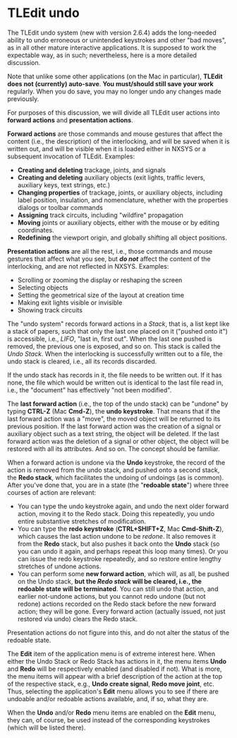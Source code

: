 # TLEdit undo

The TLEdit undo system (new with version 2.6.4) adds the long-needed ability to undo erroneous or unintended keystrokes and other "bad moves", as in all other mature interactive applications. It is supposed to work the expectable way, as in such; nevertheless, here is a more detailed discussion. 

Note that unlike some other applications (on the Mac in particular), **TLEdit does not (currently) auto-save**.  **You must/should still save your work** regularly. When you do save, you may no longer undo any changes made previously.

For purposes of this discussion, we will divide all TLEdit user actions into **forward actions** and **presentation actions**.

**Forward actions** are those commands and mouse gestures that affect the content (i.e., the description) of the interlocking, and will be saved when it is written out, and will be visible when it is loaded either in NXSYS or a subsequent invocation of TLEdit. Examples:
* **Creating  and deleting** trackage, joints, and signals
* **Creating and deleting** auxiliary objects (exit lights, traffic levers, auxiliary keys, text strings, etc.)
* **Changing properties** of trackage, joints, or auxiliary objects, including label position, insulation, and nomenclature, whether with the properties dialogs or toolbar commands
* **Assigning** track circuits, including "wildfire" propagation
* **Moving** joints or auxiliary objects, either with the mouse or by editing coordinates.
* **Redefining** the viewport origin, and globally shifting all object positions.


**Presentation actions** are all the rest, i.e., those commands and mouse gestures that affect what you see, but ***do not*** affect the content of the interlocking, and are not reflected in NXSYS. Examples:

* Scrolling or zooming the display or reshaping the screen
* Selecting objects
* Setting the geometrical size of the layout at creation time
* Making exit lights visible or invisible
* Showing track circuits

The "undo system" records forward actions in a *Stack*, that is, a list kept like a stack of papers, such that only the last one placed on it ("pushed onto it") is accessible, i.e., *LIFO*, "last in, first out".  When the last one pushed is removed, the previous one is exposed, and so on.  This stack is called the *Undo Stack*.  When the interlocking is successfully written out to a file, the undo stack is cleared, i.e., all its records discarded.

If the undo stack has records in it, the file needs to be written out.  If it has none, the file which would be written out is identical to the last file read in, i.e., the "document" has effectively "not been modified".

The **last forward action** (i.e., the top of the undo stack) can be "undone" by typing **CTRL-Z** (Mac **Cmd-Z**), the **undo keystroke**.  That means that if the last forward action was a "move", the moved object will be returned to its previous position.  If the last forward action was the creation of a signal or auxiliary object such as a text string, the object will be deleted.  If the last forward action was the deletion of a signal or other object, the object will be restored with all its attributes. And so on.  The concept should be familiar.

When a forward action is undone via the **Undo** keystroke, the record of the action is removed from the undo stack, and pushed onto a second stack, the **Redo stack**, which facilitates the undoing of undoings (as is common). After you've done that, you are in a state (the "**redoable state**") where three  courses of action are relevant:
* You can type the undo keystroke again, and undo the next older forward action, moving it to the Redo stack.  Doing this repeatedly, you undo entire substantive stretches of modification.
* You can type the **redo keystroke** (**CTRL+SHIFT+Z**, Mac **Cmd-Shift-Z**), which causes the last action undone to be *redone*. It also removes it from the **Redo** stack, but also pushes it back onto the **Undo** stack (so you can undo it again, and perhaps repeat this loop many times). Or you can issue the redo keystroke repeatedly, and so restore entire lengthy stretches of undone actions.
* You can perform some **new forward action**, which will, as all, be pushed on the Undo stack, **but the *Redo stack* will be cleared, i.e., the redoable state will be terminated**. You can still undo that action, and earlier not-undone actions, but you cannot redo undone (but not redone) actions recorded on the Redo stack before the new forward action; they will be gone.  Every forward action (actually issued, not just restored via undo) clears the Redo stack.

Presentation actions do not figure into this, and do not alter the status of the redoable state.

The **Edit** item of the application menu is of extreme interest here.  When either the Undo Stack or Redo Stack has actions in it, the menu items **Undo** and **Redo** will be respectively enabled (and disabled if not).  What is more, the menu items will appear with a brief description of the action at the top of the respective stack, e.g., **Undo create signal**, **Redo move joint**, etc. Thus, selecting the application's **Edit** menu allows you to see if there are undoable and/or redoable actions available, and, if so, what they are.

When the **Undo** and/or **Redo** menu items are enabled on the **Edit** menu, they can, of course, be used instead of the corresponding keystrokes (which will be listed there).

